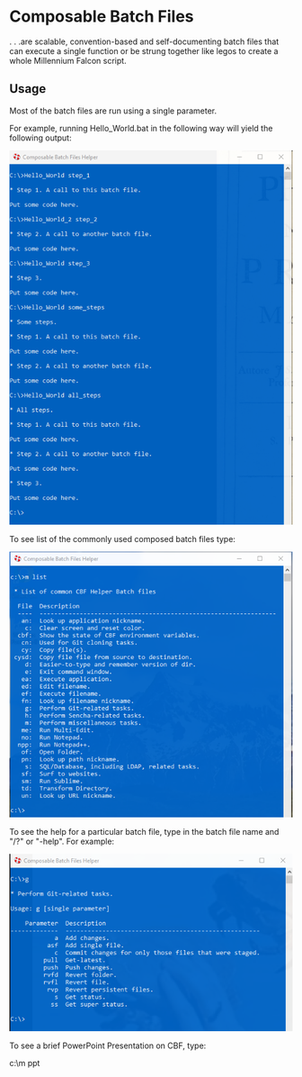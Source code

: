 # Composable Batch Files

. . .are scalable, convention-based and self-documenting batch files that can execute a single 
function or be strung together like legos to create a whole Millennium Falcon script.

## Usage

Most of the batch files are run using a single parameter.

For example, running Hello_World.bat in the following way will yield the following output:

![](hw.png)




To see list of the commonly used composed batch files type:

![](mlist.png)



To see the help for a particular batch file, type in the batch file name and "/?" or "-help". 
For example:

![](git.png)



To see a brief PowerPoint Presentation on CBF, type:

c:\m ppt
